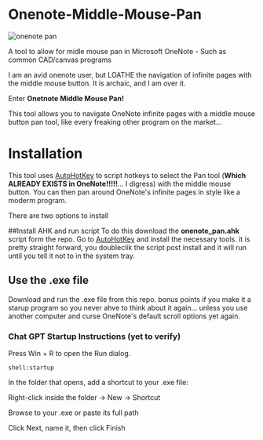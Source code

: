 # Onenote-Middle-Mouse-Pan

![onenote pan](https://github.com/user-attachments/assets/829dc4ec-5d43-42cd-ad9c-4e2053b3469c)


A tool to allow for midle mouse pan in Microsoft OneNote - Such as common CAD/canvas programs

I am an avid onenote user, but LOATHE the navigation of infinite pages with the middle mouse button. It is archaic, and I am over it.

Enter **Onetnote Middle Mouse Pan!**

This tool allows you to navigate OneNote infinite pages with a middle mouse button pan tool, like every freaking other program on the market...

# Installation
This tool uses [AutoHotKey](https://autohotkey.com/) to script hotkeys to select the Pan tool (**Which ALREADY EXISTS in OneNote!!!!!**... I digress) with the middle mouse button. You can then pan around OneNote's infinite pages in style like a moderm program.

There are two options to install

##Install AHK and run script
To do this download the **onenote_pan.ahk** script form the repo. Go to [AutoHotKey](https://autohotkey.com/) and install the necessary tools. it is pretty straight forward, you doubleclik the script post install and it will run until you tell it not to in the system tray. 

## Use the .exe file
Download and run the .exe file from this repo. bonus points if you make it a starup program so you never ahve to think about it again... unless you use another computer and curse OneNote's default scroll options yet again.

### Chat GPT Startup Instructions (yet to verify)

Press Win + R to open the Run dialog.

    shell:startup

In the folder that opens, add a shortcut to your .exe file:

Right-click inside the folder → New → Shortcut

Browse to your .exe or paste its full path

Click Next, name it, then click Finish

